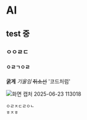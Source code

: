 # AI
## test 중
### ㅇㅇㄹㄷ
#### ㅇㄹㄱㅇㄹ
**굵게**
*기울임*
~~취소선~~
'코드처럼'

![화면 캡처 2025-06-23 113018](https://github.com/user-attachments/assets/9b41964a-e42c-4c7b-8e2c-366aa14a2492)
````
ㅇㄹㅈㄷㄹㅇㄴ
ㅎㅈㅎ
````
